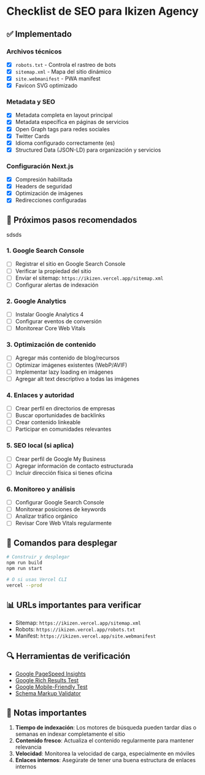 # Checklist de SEO para Ikizen Agency

## ✅ Implementado

### Archivos técnicos
- [x] `robots.txt` - Controla el rastreo de bots
- [x] `sitemap.xml` - Mapa del sitio dinámico
- [x] `site.webmanifest` - PWA manifest
- [x] Favicon SVG optimizado

### Metadata y SEO
- [x] Metadata completa en layout principal
- [x] Metadata específica en páginas de servicios
- [x] Open Graph tags para redes sociales
- [x] Twitter Cards
- [x] Idioma configurado correctamente (es)
- [x] Structured Data (JSON-LD) para organización y servicios

### Configuración Next.js
- [x] Compresión habilitada
- [x] Headers de seguridad
- [x] Optimización de imágenes
- [x] Redirecciones configuradas

## 🔄 Próximos pasos recomendados
sdsds
### 1. Google Search Console
- [ ] Registrar el sitio en Google Search Console
- [ ] Verificar la propiedad del sitio
- [ ] Enviar el sitemap: `https://ikizen.vercel.app/sitemap.xml`
- [ ] Configurar alertas de indexación

### 2. Google Analytics
- [ ] Instalar Google Analytics 4
- [ ] Configurar eventos de conversión
- [ ] Monitorear Core Web Vitals

### 3. Optimización de contenido
- [ ] Agregar más contenido de blog/recursos
- [ ] Optimizar imágenes existentes (WebP/AVIF)
- [ ] Implementar lazy loading en imágenes
- [ ] Agregar alt text descriptivo a todas las imágenes

### 4. Enlaces y autoridad
- [ ] Crear perfil en directorios de empresas
- [ ] Buscar oportunidades de backlinks
- [ ] Crear contenido linkeable
- [ ] Participar en comunidades relevantes

### 5. SEO local (si aplica)
- [ ] Crear perfil de Google My Business
- [ ] Agregar información de contacto estructurada
- [ ] Incluir dirección física si tienes oficina

### 6. Monitoreo y análisis
- [ ] Configurar Google Search Console
- [ ] Monitorear posiciones de keywords
- [ ] Analizar tráfico orgánico
- [ ] Revisar Core Web Vitals regularmente

## 🚀 Comandos para desplegar

```bash
# Construir y desplegar
npm run build
npm run start

# O si usas Vercel CLI
vercel --prod
```

## 📊 URLs importantes para verificar

- Sitemap: `https://ikizen.vercel.app/sitemap.xml`
- Robots: `https://ikizen.vercel.app/robots.txt`
- Manifest: `https://ikizen.vercel.app/site.webmanifest`

## 🔍 Herramientas de verificación

- [Google PageSpeed Insights](https://pagespeed.web.dev/)
- [Google Rich Results Test](https://search.google.com/test/rich-results)
- [Google Mobile-Friendly Test](https://search.google.com/test/mobile-friendly)
- [Schema Markup Validator](https://validator.schema.org/)

## 📝 Notas importantes

1. **Tiempo de indexación**: Los motores de búsqueda pueden tardar días o semanas en indexar completamente el sitio
2. **Contenido fresco**: Actualiza el contenido regularmente para mantener relevancia
3. **Velocidad**: Monitorea la velocidad de carga, especialmente en móviles
4. **Enlaces internos**: Asegúrate de tener una buena estructura de enlaces internos
